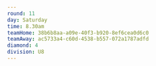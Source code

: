 ```yaml
---
round: 11
day: Saturday
time: 8.30am
teamHome: 38b6b8aa-a09e-40f3-b920-8ef6cea0d6c0
teamAway: ac5733a4-c60d-4538-b557-072a1787adfd
diamond: 4
division: U8
---
```

